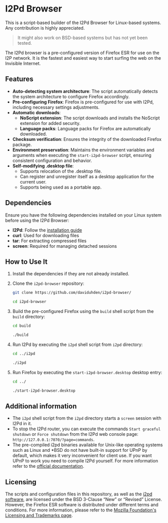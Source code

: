 # I2Pd Browser

This is a script-based builder of the I2Pd Browser for Linux-based systems. Any contribution is highly appreciated.

> It might also work on BSD-based systems but has not yet been tested.

The I2Pd browser is a pre-configured version of Firefox ESR for use on the I2P network. It is the fastest and easiest way to start surfing the web on the Invisible Internet.

## Features

- **Auto-detecting system architecture**: The script automatically detects the system architecture to configure Firefox accordingly.
- **Pre-configuring Firefox**: Firefox is pre-configured for use with I2Pd, including necessary settings adjustments.
- **Automatic downloads**:
	- **NoScript extension**: The script downloads and installs the NoScript extension for added security.
	- **Language packs**: Language packs for Firefox are automatically downloaded.
- **Checksum verification**: Ensures the integrity of the downloaded Firefox package.
- **Environment preservation**: Maintains the environment variables and arguments when executing the `start-i2pd-browser` script, ensuring consistent configuration and behavior.
- **Self-modifying .desktop file**:
	- Supports relocation of the .desktop file.
	- Can register and unregister itself as a desktop application for the current user.
	- Supports being used as a portable app.

## Dependencies

Ensure you have the following dependencies installed on your Linux system before using the I2Pd Browser:

- **I2Pd**: Follow the [installation guide](https://i2pd.readthedocs.io/en/latest/user-guide/install/#linux)
- **curl**: Used for downloading files
- **tar**: For extracting compressed files
- **screen**: Required for managing detached sessions

## How to Use It

1. Install the dependencies if they are not already installed.
		
3. Clone the `i2pd-browser` repository:

	```sh
	git clone https://github.com/daviduhden/i2pd-browser/
	```
	```sh
	cd i2pd-browser
	```

4. Build the pre-configured Firefox using the `build` shell script from the `build` directory:

	```sh
	cd build
	```
	```sh
	./build
	```

5. Run I2Pd by executing the `i2pd` shell script from `i2pd` directory:

	```sh
	cd ../i2pd
	```
	```sh
	./i2pd
	```

6. Run Firefox by executing the `start-i2pd-browser.desktop` desktop entry:

	```sh
	cd ../
	```
	```sh
	./start-i2pd-browser.desktop
	```

## Additional information

- The `i2pd` shell script from the `i2pd` directory starts a `screen` session with I2Pd in it.
- To stop the I2Pd router, you can execute the commands `Start graceful shutdown` or `Force shutdown` from the I2Pd web console page: `http://127.0.0.1:7070/?page=commands`.
- The pre-compiled i2pd binaries available for Unix-like operating systems such as Linux and *BSD do not have built-in support for UPnP by default, which makes it very inconvenient for client use. If you want UPnP to work you need to compile I2Pd yourself. For more information refer to the [official documentation](https://i2pd.readthedocs.io/en/latest/devs/building/unix/).

## Licensing

The scripts and configuration files in this repository, as well as the [i2pd software](https://github.com/PurpleI2P/i2pd/blob/openssl/LICENSE), are licensed under the BSD 3-Clause “New” or “Revised” License. However, the Firefox ESR software is distributed under different terms and conditions. For more information, please refer to the [Mozilla Foundation's Licensing and Trademarks page](https://www.mozilla.org/en-US/foundation/licensing/).
